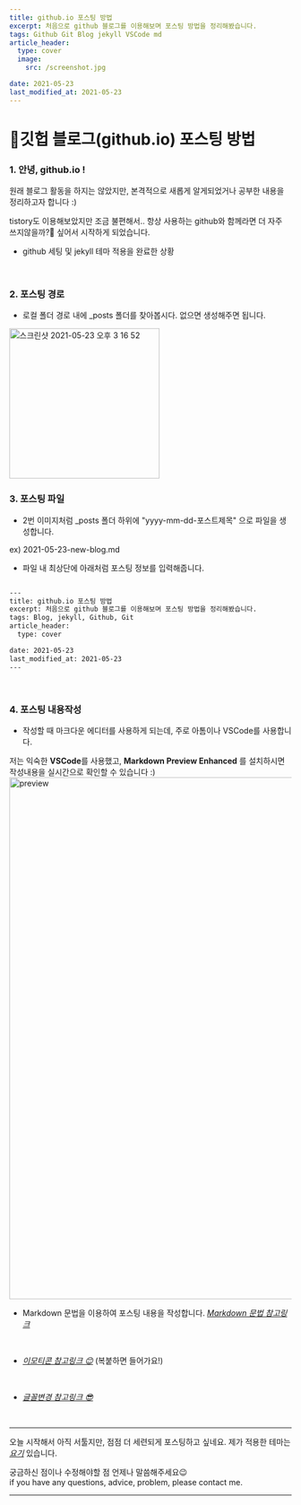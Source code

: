 ```yaml
---
title: github.io 포스팅 방법
excerpt: 처음으로 github 블로그를 이용해보며 포스팅 방법을 정리해봤습니다.
tags: Github Git Blog jekyll VSCode md
article_header:
  type: cover
  image:
    src: /screenshot.jpg

date: 2021-05-23
last_modified_at: 2021-05-23
---
```


👻깃헙 블로그(github.io) 포스팅 방법
=============

### 1.  안녕, github.io !

원래 블로그 활동을 하지는 않았지만, 본격적으로 새롭게 알게되었거나 공부한 내용을 정리하고자 합니다 :)

tistory도 이용해보았지만 조금 불편해서.. 항상 사용하는 github와 함께라면 더 자주 쓰지않을까?🤔 싶어서 시작하게 되었습니다.
* github 세팅 및 jekyll 테마 적용을 완료한 상황


<br/>



### 2. 포스팅 경로
* 로컬 폴더 경로 내에 _posts 폴더를 찾아봅시다.
없으면 생성해주면 됩니다.

<img width="268" alt="스크린샷 2021-05-23 오후 3 16 52" src="https://user-images.githubusercontent.com/52614037/119250334-68c5f300-bbda-11eb-9af7-cf07e005b97f.png">



<br/>


### 3. 포스팅 파일
* 2번 이미지처럼 _posts 폴더 하위에 "yyyy-mm-dd-포스트제목" 으로 파일을 생성합니다.

ex) 2021-05-23-new-blog.md

* 파일 내 최상단에 아래처럼 포스팅 정보를 입력해줍니다.

```markdown

---
title: github.io 포스팅 방법
excerpt: 처음으로 github 블로그를 이용해보며 포스팅 방법을 정리해봤습니다.
tags: Blog, jekyll, Github, Git
article_header:
  type: cover

date: 2021-05-23
last_modified_at: 2021-05-23
---
```

<br/>

### 4. 포스팅 내용작성
* 작성할 때 마크다운 에디터를 사용하게 되는데, 주로 아톰이나 VSCode를 사용합니다.

저는 익숙한 **VSCode**를 사용했고, **Markdown Preview Enhanced** 를 설치하시면 작성내용을 실시간으로 확인할 수 있습니다 :) 
<img width="931" alt="preview" src="https://user-images.githubusercontent.com/52614037/119250879-07a01e80-bbde-11eb-8034-d3d266eedea0.png">

* Markdown 문법을 이용하여 포스팅 내용을 작성합니다.
[*Markdown 문법 참고링크*](https://heropy.blog/2017/09/30/markdown/ "마크다운 문법 참고링크")
<br />

* [*이모티콘 참고링크 😊*](http://www.iemoji.com/ "마크다운 이모티콘") (복붙하면 들어가요!)
<br />

* [*글꼴변경 참고링크 😎*](https://hyeonjiwon.github.io/blog/%EA%B8%80%EA%BC%B4-%EB%B3%80%EA%B2%BD/ "글꼴변경 참고링크") 
<br />



<hr />

오늘 시작해서 아직 서툴지만, 점점 더 세련되게 포스팅하고 싶네요.
제가 적용한 테마는 [*요기*](https://github.com/kitian616/jekyll-TeXt-theme/, "현재 적용 된 테마") 있습니다.

궁금하신 점이나 수정해야할 점 언제나 말씀해주세요😉 <br/>
if you have any questions, advice, problem, please contact me.

<hr />

<br />

